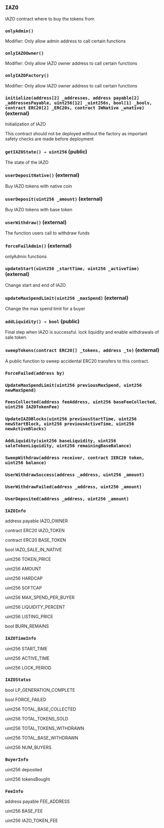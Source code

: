 ## `IAZO`

IAZO contract where to buy the tokens from



### `onlyAdmin()`

Modifier: Only allow admin address to call certain functions



### `onlyIAZOOwner()`

Modifier: Only allow IAZO owner address to call certain functions



### `onlyIAZOFactory()`

Modifier: Only allow IAZO owner address to call certain functions




### `initialize(address[2] _addresses, address payable[2] _addressesPayable, uint256[12] _uint256s, bool[1] _bools, contract ERC20[2] _ERC20s, contract IWNative _wnative)` (external)

Initialization of IAZO


This contract should not be deployed without the factory as important safety checks are made before deployment


### `getIAZOState() → uint256` (public)

The state of the IAZO




### `userDepositNative()` (external)

Buy IAZO tokens with native coin



### `userDeposit(uint256 _amount)` (external)

Buy IAZO tokens with base token




### `userWithdraw()` (external)

The function users call to withdraw funds



### `forceFailAdmin()` (external)

onlyAdmin functions



### `updateStart(uint256 _startTime, uint256 _activeTime)` (external)

Change start and end of IAZO




### `updateMaxSpendLimit(uint256 _maxSpend)` (external)

Change the max spend limit for a buyer




### `addLiquidity() → bool` (public)

Final step when IAZO is successful. lock liquidity and enable withdrawals of sale token.



### `sweepTokens(contract ERC20[] _tokens, address _to)` (external)

A public function to sweep accidental ERC20 transfers to this contract. 





### `ForceFailed(address by)`





### `UpdateMaxSpendLimit(uint256 previousMaxSpend, uint256 newMaxSpend)`





### `FeesCollected(address feeAddress, uint256 baseFeeCollected, uint256 IAZOTokenFee)`





### `UpdateIAZOBlocks(uint256 previousStartTime, uint256 newStartBlock, uint256 previousActiveTime, uint256 newActiveBlocks)`





### `AddLiquidity(uint256 baseLiquidity, uint256 saleTokenLiquidity, uint256 remainingBaseBalance)`





### `SweepWithdraw(address receiver, contract IERC20 token, uint256 balance)`





### `UserWithdrawSuccess(address _address, uint256 _amount)`





### `UserWithdrawFailed(address _address, uint256 _amount)`





### `UserDeposited(address _address, uint256 _amount)`






### `IAZOInfo`


address payable IAZO_OWNER


contract ERC20 IAZO_TOKEN


contract ERC20 BASE_TOKEN


bool IAZO_SALE_IN_NATIVE


uint256 TOKEN_PRICE


uint256 AMOUNT


uint256 HARDCAP


uint256 SOFTCAP


uint256 MAX_SPEND_PER_BUYER


uint256 LIQUIDITY_PERCENT


uint256 LISTING_PRICE


bool BURN_REMAINS


### `IAZOTimeInfo`


uint256 START_TIME


uint256 ACTIVE_TIME


uint256 LOCK_PERIOD


### `IAZOStatus`


bool LP_GENERATION_COMPLETE


bool FORCE_FAILED


uint256 TOTAL_BASE_COLLECTED


uint256 TOTAL_TOKENS_SOLD


uint256 TOTAL_TOKENS_WITHDRAWN


uint256 TOTAL_BASE_WITHDRAWN


uint256 NUM_BUYERS


### `BuyerInfo`


uint256 deposited


uint256 tokensBought


### `FeeInfo`


address payable FEE_ADDRESS


uint256 BASE_FEE


uint256 IAZO_TOKEN_FEE



